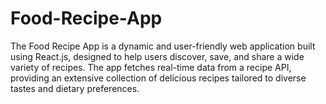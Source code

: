 # Food-Recipe-App

The Food Recipe App is a dynamic and user-friendly web application built using
React.js, designed to help users discover, save, and share a wide variety of
recipes. The app fetches real-time data from a recipe API, providing an extensive
collection of delicious recipes tailored to diverse tastes and dietary preferences.
